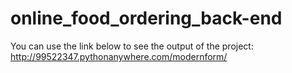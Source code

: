 # online_food_ordering_back-end
You can use the link below to see the output of the project:
<br>
http://99522347.pythonanywhere.com/modernform/
